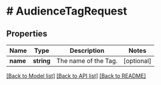 # # AudienceTagRequest

## Properties

Name | Type | Description | Notes
------------ | ------------- | ------------- | -------------
**name** | **string** | The name of the Tag. | [optional]

[[Back to Model list]](../../README.md#models) [[Back to API list]](../../README.md#endpoints) [[Back to README]](../../README.md)
